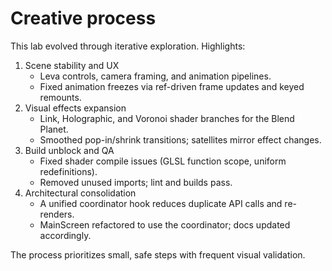 # Creative process

This lab evolved through iterative exploration. Highlights:

1. Scene stability and UX
   - Leva controls, camera framing, and animation pipelines.
   - Fixed animation freezes via ref-driven frame updates and keyed remounts.
2. Visual effects expansion
   - Link, Holographic, and Voronoi shader branches for the Blend Planet.
   - Smoothed pop-in/shrink transitions; satellites mirror effect changes.
3. Build unblock and QA
   - Fixed shader compile issues (GLSL function scope, uniform redefinitions).
   - Removed unused imports; lint and builds pass.
4. Architectural consolidation
   - A unified coordinator hook reduces duplicate API calls and re-renders.
   - MainScreen refactored to use the coordinator; docs updated accordingly.

The process prioritizes small, safe steps with frequent visual validation.
